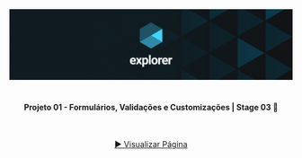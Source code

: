 <div align="center">
  <img alt="Logo Explorer" title="Explorer" src="./readme/Capa-Explorer.png">
</div>
<br>
<h4 align="center"> 
	 Projeto 01 - Formulários, Validações e Customizações | Stage 03 🚀 
</h4>
<br>
<div align="center">
  
  <a href="https://davif91.github.io/Stage03.Projeto01/"> ▶️ Visualizar Página </a>
</div>
